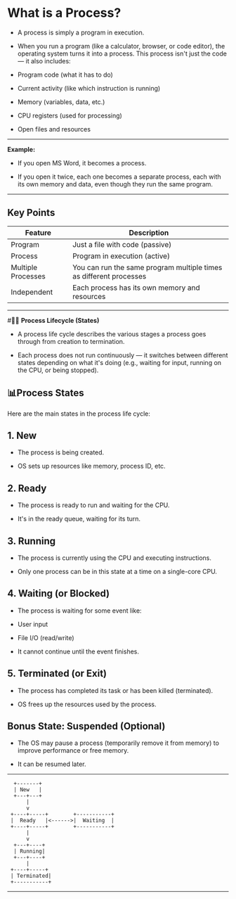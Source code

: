 # **What is a Process?**
- A process is simply a program in execution.
- When you run a program (like a calculator, browser, or code editor), the operating system turns it into a process. This process isn't just the code — it also includes:

- Program code (what it has to do)

-  Current activity (like which instruction is running)

-  Memory (variables, data, etc.)

-  CPU registers (used for processing)

- Open files and resources
---
**Example:**
- If you open MS Word, it becomes a process.

- If you open it twice, each one becomes a separate process, each with its own memory and data, even though they run the same program.
  
---
## Key Points

| Feature            | Description                                                        |
| ------------------ | ------------------------------------------------------------------ |
| Program            | Just a file with code (passive)                                    |
| Process            | Program in execution (active)                                      |
| Multiple Processes | You can run the same program multiple times as different processes |
| Independent        | Each process has its own memory and resources                      |

---
#🚶‍♂️ **Process Lifecycle (States)**

- A process life cycle describes the various stages a process goes through from creation to termination.

- Each process does not run continuously — it switches between different states depending on what it's doing (e.g., waiting for input, running on the CPU, or being stopped).

## 📊**Process States**
Here are the main states in the process life cycle:

## **1. New**
-  The process is being created.

- OS sets up resources like memory, process ID, etc.

## **2. Ready**
- The process is ready to run and waiting for the CPU.

- It's in the ready queue, waiting for its turn.

## **3. Running**
- The process is currently using the CPU and executing instructions.

- Only one process can be in this state at a time on a single-core CPU.

## **4. Waiting (or Blocked)**
- The process is waiting for some event like:

- User input

- File I/O (read/write)

- It cannot continue until the event finishes.

## **5. Terminated (or Exit)**
- The process has completed its task or has been killed (terminated).

- OS frees up the resources used by the process.

## **Bonus State: Suspended (Optional)**
- The OS may pause a process (temporarily remove it from memory) to improve performance or free memory.

- It can be resumed later.

---
      +-------+ 
      | New   |
      +---+---+
          |
          v
     +----+-----+        +-----------+
     |  Ready   |<------>|  Waiting  |
     +----+-----+        +-----------+
          |
          v
      +---+----+
      | Running|
      +---+----+
          |
     +----+-----+
     | Terminated|
     +-----------+
---
